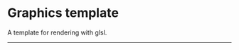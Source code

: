 # Graphics template

A template for rendering with glsl.

---

<script src="https://cdnjs.cloudflare.com/ajax/libs/dat-gui/0.7.7/dat.gui.min.js"></script>
<script src="/js/base.js"></script>
<canvas id="canvas"></canvas>
